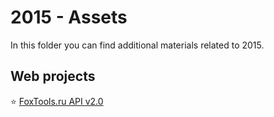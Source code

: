 # 2015 - Assets

In this folder you can find additional materials related to 2015.

## Web projects

:star: [FoxTools.ru API v2.0](foxtools.md)

